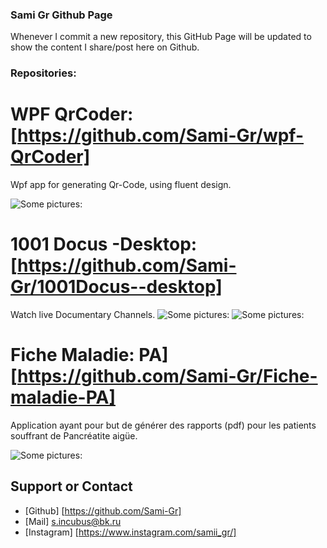 
### Sami Gr Github Page



Whenever I commit a new repository, this GitHub Page will be updated to show the content I share/post here on Github.


### Repositories:

 # WPF QrCoder: [https://github.com/Sami-Gr/wpf-QrCoder]
 Wpf app for generating Qr-Code, using fluent design. 
 
 ![Some pictures:](https://i.imgur.com/PvCfVbO.jpg)
 
 # 1001 Docus -Desktop: [https://github.com/Sami-Gr/1001Docus--desktop]
 Watch live Documentary Channels.
 ![Some pictures:](https://i.imgur.com/xsTvT6D.png)
 ![Some pictures:](https://i.imgur.com/iczG2o6.jpg)
 
 # Fiche Maladie: PA] [https://github.com/Sami-Gr/Fiche-maladie-PA]
 Application ayant pour but de générer des rapports (pdf) pour les patients souffrant de Pancréatite aigüe.
 
 ![Some pictures:](https://i.imgur.com/tQTtmPc.png)

## Support or Contact

* [Github] [https://github.com/Sami-Gr]
* [Mail] s.incubus@bk.ru
* [Instagram] [https://www.instagram.com/samii_gr/]
